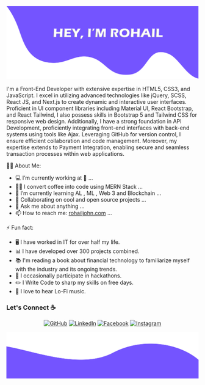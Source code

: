 ![alt text](./images/ROHAIL.png)

I'm a Front-End Developer with extensive expertise in HTML5, CSS3, and JavaScript. I excel in utilizing advanced technologies like jQuery, SCSS, React JS, and Next.js to create dynamic and interactive user interfaces. Proficient in UI component libraries including Material UI, React Bootstrap, and React Tailwind, I also possess skills in Bootstrap 5 and Tailwind CSS for responsive web design. Additionally, I have a strong foundation in API Development, proficiently integrating front-end interfaces with back-end systems using tools like Ajax. Leveraging GitHub for version control, I ensure efficient collaboration and code management. Moreover, my expertise extends to Payment Integration, enabling secure and seamless transaction processes within web applications.

<!--
**RohailJohn/RohailJohn** is a ✨ _special_ ✨ repository because its `README.md` (this file) appears on your GitHub profile.

Here are some ideas to get you started:
-->

🧑‍💼 About Me:

-   💻 I’m currently working at 👀 ...
-   👨‍💻 I convert coffee into code using MERN Stack ...
-   🌱 I’m currently learning AL , ML , Web 3 and Blockchain ...
-   👯 Collaborating on cool and open source projects ...
-   💬 Ask me about anything ...
-   📫 How to reach me: <a href="https://rohailjohn-portfolio.web.app/" target="_blank">rohailjohn.com</a> ...

⚡ Fun fact:

-   🖥️ I have worked in IT for over half my life.
-   📊 I have developed over 300 projects combined.
-   📚 I'm reading a book about financial technology to familiarize myself with the industry and its ongoing trends.
-   🥇 I occasionally participate in hackathons.
-   :pencil2: I Write Code to sharp my skills on free days.
-   :musical_note: I love to hear Lo-Fi music.

### Let's Connect :coffee:

 <p align="center">
 	<a href="https://github.com/RohailJohn"><img src="https://img.icons8.com/bubbles/50/000000/github.png" alt="GitHub"/></a>
 	<a href="https://www.linkedin.com/in/rohail-john-173312255/"><img src="https://img.icons8.com/bubbles/50/000000/linkedin.png" alt="LinkedIn"/></a>
 	<a href="https://www.facebook.com/"><img src="https://img.icons8.com/bubbles/50/000000/facebook-new.png" alt="Facebook"/></a>
 	<a href="https://www.instagram.com/rohail_john__/"><img src="https://img.icons8.com/bubbles/50/000000/instagram.png" alt="Instagram"/></a>

 </p>
 
![alt text](./images/bottom.png)
